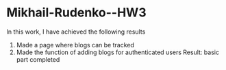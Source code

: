 # Mikhail-Rudenko--HW3
In this work, I have achieved the following results
1. Made a page where blogs can be tracked
2. Made the function of adding blogs for authenticated users
Result: basic part completed
